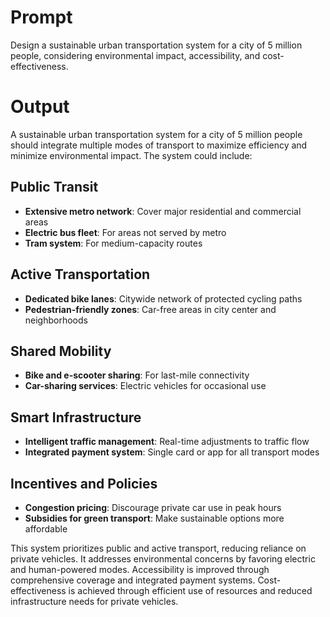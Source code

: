 # Prompt

Design a sustainable urban transportation system for a city of 5 million people, considering environmental impact, accessibility, and cost-effectiveness.

# Output

A sustainable urban transportation system for a city of 5 million people should integrate multiple modes of transport to maximize efficiency and minimize environmental impact. The system could include:

## Public Transit
- **Extensive metro network**: Cover major residential and commercial areas
- **Electric bus fleet**: For areas not served by metro
- **Tram system**: For medium-capacity routes

## Active Transportation
- **Dedicated bike lanes**: Citywide network of protected cycling paths
- **Pedestrian-friendly zones**: Car-free areas in city center and neighborhoods

## Shared Mobility
- **Bike and e-scooter sharing**: For last-mile connectivity
- **Car-sharing services**: Electric vehicles for occasional use

## Smart Infrastructure
- **Intelligent traffic management**: Real-time adjustments to traffic flow
- **Integrated payment system**: Single card or app for all transport modes

## Incentives and Policies
- **Congestion pricing**: Discourage private car use in peak hours
- **Subsidies for green transport**: Make sustainable options more affordable

This system prioritizes public and active transport, reducing reliance on private vehicles. It addresses environmental concerns by favoring electric and human-powered modes. Accessibility is improved through comprehensive coverage and integrated payment systems. Cost-effectiveness is achieved through efficient use of resources and reduced infrastructure needs for private vehicles.